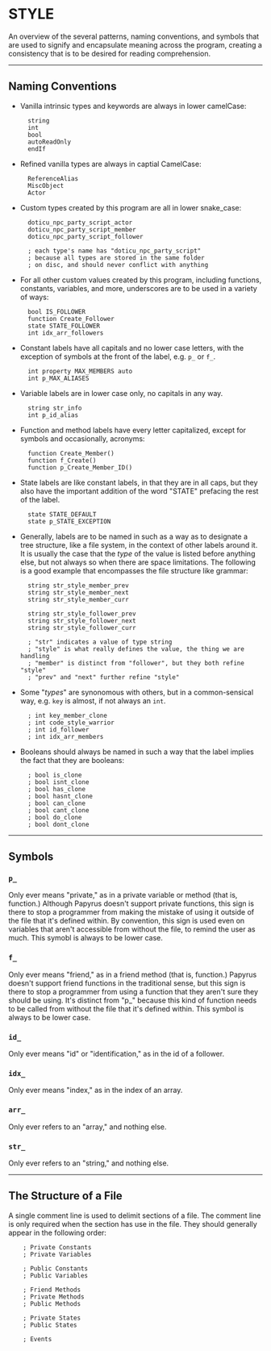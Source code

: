 # STYLE
An overview of the several patterns, naming conventions, and symbols that are used to signify and encapsulate meaning across the program, creating a consistency that is to be desired for reading comprehension.

---

## Naming Conventions
- Vanilla intrinsic types and keywords are always in lower camelCase:

        string
        int
        bool
        autoReadOnly
        endIf

- Refined vanilla types are always in captial CamelCase:

        ReferenceAlias
        MiscObject
        Actor

- Custom types created by this program are all in lower snake_case:

        doticu_npc_party_script_actor
        doticu_npc_party_script_member
        doticu_npc_party_script_follower

        ; each type's name has "doticu_npc_party_script"
        ; because all types are stored in the same folder
        ; on disc, and should never conflict with anything

- For all other custom values created by this program, including functions, constants, variables, and more, underscores are to be used in a variety of ways:

        bool IS_FOLLOWER
        function Create_Follower
        state STATE_FOLLOWER
        int idx_arr_followers

- Constant labels have all capitals and no lower case letters, with the exception of symbols at the front of the label, e.g. `p_` or `f_`.

        int property MAX_MEMBERS auto
        int p_MAX_ALIASES

- Variable labels are in lower case only, no capitals in any way.

        string str_info
        int p_id_alias
        
- Function and method labels have every letter capitalized, except for symbols and occasionally, acronyms:

        function Create_Member()
        function f_Create()
        function p_Create_Member_ID()

- State labels are like constant labels, in that they are in all caps, but they also have the important addition of the word "STATE" prefacing the rest of the label.

        state STATE_DEFAULT
        state p_STATE_EXCEPTION

- Generally, labels are to be named in such as a way as to designate a tree structure, like a file system, in the context of other labels around it. It is usually the case that the *type* of the value is listed before anything else, but not always so when there are space limitations. The following is a good example that encompasses the file structure like grammar:

        string str_style_member_prev
        string str_style_member_next
        string str_style_member_curr

        string str_style_follower_prev
        string str_style_follower_next
        string str_style_follower_curr

        ; "str" indicates a value of type string
        ; "style" is what really defines the value, the thing we are handling
        ; "member" is distinct from "follower", but they both refine "style"
        ; "prev" and "next" further refine "style"

- Some "*types*" are synonomous with others, but in a common-sensical way, e.g. `key` is almost, if not always an `int`.

        ; int key_member_clone
        ; int code_style_warrior
        ; int id_follower
        ; int idx_arr_members

- Booleans should always be named in such a way that the label implies the fact that they are booleans:

        ; bool is_clone
        ; bool isnt_clone
        ; bool has_clone
        ; bool hasnt_clone
        ; bool can_clone
        ; bool cant_clone
        ; bool do_clone
        ; bool dont_clone

---

## Symbols

### `p_`
Only ever means "private," as in a private variable or method (that is, function.) Although Papyrus doesn't support private functions, this sign is there to stop a programmer from making the mistake of using it outside of the file that it's defined within. By convention, this sign is used even on variables that aren't accessible from without the file, to remind the user as much. This symobl is always to be lower case.

### `f_`
Only ever means "friend," as in a friend method (that is, function.) Papyrus doesn't support friend functions in the traditional sense, but this sign is there to stop a programmer from using a function that they aren't sure they should be using. It's distinct from "p_" because this kind of function needs to be called from without the file that it's defined within. This symbol is always to be lower case.

### `id_`
Only ever means "id" or "identification," as in the id of a follower.

### `idx_`
Only ever means "index," as in the index of an array.

### `arr_`
Only ever refers to an "array," and nothing else.

### `str_`
Only ever refers to an "string," and nothing else.

---

## The Structure of a File
A single comment line is used to delimit sections of a file. The comment line is only required when the section has use in the file. They should generally appear in the following order:

        ; Private Constants
        ; Private Variables

        ; Public Constants
        ; Public Variables

        ; Friend Methods
        ; Private Methods
        ; Public Methods

        ; Private States
        ; Public States

        ; Events
